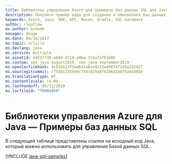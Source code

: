 ```yaml
---
title: Библиотеки управления Azure для примеров баз данных SQL для Java
description: Получите пример кода для создания и обновления баз данных SQL Azure с помощью библиотек управления Azure для Java.
keywords: Azure, Java, SDK, API, Maven, Gradle, SQL database
author: rloutlaw
ms.author: brendm
manager: douge
ms.date: 04/16/2017
ms.topic: article
ms.devlang: java
ms.service: multiple
ms.assetid: e4537f38-a60d-4218-a9ba-3cba7af61b8b
ms.custom: seo-java-august2019, seo-java-september2019
ms.openlocfilehash: 3c816b13f3ad6d1a8ce9222ad96f471dda352427
ms.sourcegitcommit: cf5881235569c754c829a8f819642a6f5aed30be
ms.translationtype: HT
ms.contentlocale: ru-RU
ms.lasthandoff: 09/11/2019
ms.locfileid: "70904854"
---
```

# <a name="azure-management-libraries-for-java---sql-database-samples"></a>Библиотеки управления Azure для Java — Примеры баз данных SQL

В следующей таблице представлены ссылки на исходный код Java, который можно использовать для управления Базой данных SQL.

[!INCLUDE [java-sql-samples](includes/java-sql-samples.md)]